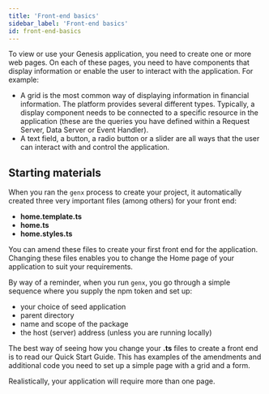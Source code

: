 ```yaml
---
title: 'Front-end basics'
sidebar_label: 'Front-end basics'
id: front-end-basics
---
```


To view or use your Genesis application, you need to create one or more web pages. On each of these pages, you need to have components that display information or enable the user to interact with the application. For example:
-	A grid is the most common way of displaying information in financial information. The platform provides several different types. Typically, a display component needs to be connected to a specific resource in the application (these are the queries you have defined within a Request Server, Data Server or Event Handler).
-	A text field, a button, a radio button or a slider are all ways that the user can interact with and control the application.



## Starting materials
When you ran the `genx` process to create your project, it automatically created three very important files (among others) for your front end:
-	**home.template.ts**
-	**home.ts**
-	**home.styles.ts**


You can amend these files to create your first front end for the application. Changing these files enables you to change the Home page of your application to suit your requirements.

By way of a reminder, when you run `genx`, you go through a simple sequence where you supply the npm token and set up:
-	your choice of seed application
-	parent directory
-	name and scope of the package
-	the host (server) address (unless you are running locally)

The best way of seeing how you change your **.ts** files to create a front end is to read our Quick Start Guide. This has examples of the amendments and additional code you need to set up a simple page with a grid and a form.

Realistically, your application will require more than one page.